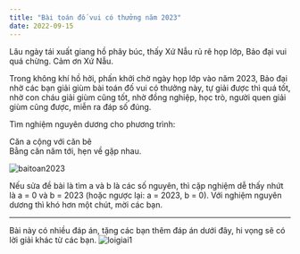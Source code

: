 ```yaml
---
title: "Bài toán đố vui có thưởng năm 2023"
date: 2022-09-15
---
```

Lâu ngày tái xuất giang hồ phây búc, thấy Xứ Nẫu rủ rê họp lớp, Bảo đại vui quá chừng. Cảm ơn Xứ Nẫu.  

Trong không khí hồ hởi, phấn khởi chờ ngày họp lớp vào năm 2023, Bảo đại nhờ các bạn giải giùm bài toán đố vui có thưởng này, tự giải được thì quá tốt, nhờ con cháu giải giùm cũng tốt, nhờ đồng nghiệp, học trò, người quen giải giùm cũng được, miễn ra đáp số đúng.   

Tìm nghiệm nguyên dương cho phương trình:

Căn a cộng với căn bê  
Bằng căn năm tới, hẹn về gặp nhau.

![baitoan2023](https://github.com/user-attachments/assets/fd02fe02-2388-43cd-b33a-0a7dfe1f3400)

Nếu sửa đề bài là tìm a và b là các số nguyên, thì cặp nghiệm dễ thấy nhứt là a = 0 và b = 2023 (hoặc ngược lại: a = 2023, b = 0).
Với nghiệm nguyên dương thì khó hơn một chút, mời các bạn.

<footer>
  
  ---

  Bài này có nhiều đáp án, tặng các bạn thêm đáp án dưới đây, hi vọng sẽ có lời giải khác từ các bạn.
  ![loigiai1](https://github.com/user-attachments/assets/f3e46221-04ed-4c0c-a755-0027a869d596)

</footer>
